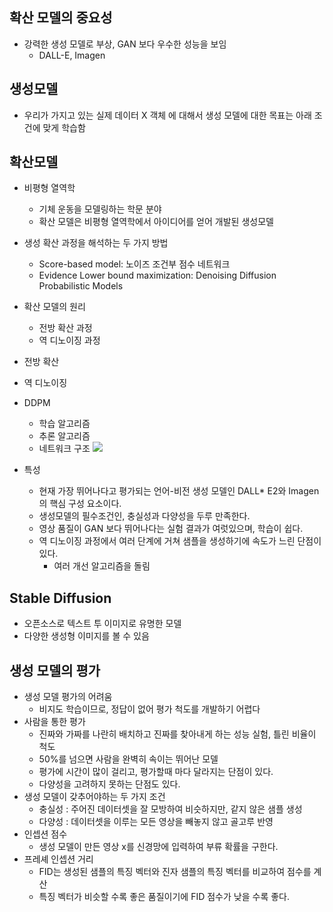 ## 확산 모델의 중요성
- 강력한 생성 모델로 부상, GAN 보다 우수한 성능을 보임
	- DALL-E, Imagen
## 생성모델
- 우리가 가지고 있는 실제 데이터 X 객체 에 대해서 생성 모델에 대한 목표는 아래 조건에 맞게 학습함

## 확산모델
- 비평형 열역학
	- 기체 운동을 모델링하는 학문 분야
	- 확산 모델은 비평형 열역학에서 아이디어를 얻어 개발된 생성모델
- 생성 확산 과정을 해석하는 두 가지 방법
	- Score-based model: 노이즈 조건부 점수 네트워크 
	- Evidence Lower bound maximization: Denoising Diffusion Probabilistic Models
- 확산 모델의 원리
	- 전방 확산 과정
	- 역 디노이징 과정
- 전방 확산
- 역 디노이징
- DDPM
	- 학습 알고리즘
	- 추론 알고리즘
	- 네트워크 구조
![](https://i.imgur.com/PVn3iut.png)

- 특성
	- 현재 가장 뛰어나다고 평가되는 언어-비전 생성 모델인 DALL* E2와 Imagen의 핵심 구성 요소이다.
	- 생성모델의 필수조건인, 충실성과 다양성을 두루 만족한다.
	- 영상 품질이 GAN 보다 뛰어나다는 실험 결과가 여럿있으며, 학습이 쉽다.
	- 역 디노이징 과정에서 여러 단계에 거쳐 샘플을 생성하기에 속도가 느린 단점이 있다.
		- 여러 개선 알고리즘을 돌림

## Stable Diffusion
- 오픈소스로 텍스트 투 이미지로 유명한 모델
- 다양한 생성형 이미지를 볼 수 있음

## 생성 모델의 평가
- 생성 모델 평가의 어려움
	- 비지도 학습이므로, 정답이 없어 평가 척도를 개발하기 어렵다
- 사람을 통한 평가
	- 진짜와 가짜를 나란히 배치하고 진짜를 찾아내게 하는 성능 실험, 틀린 비율이 척도
	- 50%를 넘으면 사람을 완벽히 속이는 뛰어난 모델
	- 평가에 시간이 많이 걸리고, 평가할때 마다 달라지는 단점이 있다.
	- 다양성을 고려하지 못하는 단점도 있다.
- 생성 모델이 갖추어야하는 두 가지 조건
	- 충실성 : 주어진 데이터셋을 잘 모방하여 비슷하지만, 같지 않은 샘플 생성
	- 다양성 : 데이터셋을 이루는 모든 영상을 빼놓지 않고 골고루 반영
- 인셉션 점수
	- 생성 모델이 만든 영상 x를 신경망에 입력하여 부류 확률을 구한다.
- 프레셰 인셉션 거리
	- FID는 생성된 샘플의 특징 벡터와 진자 샘플의 특징 벡터를 비교하여 점수를 계산
	- 특징 벡터가 비슷할 수록 좋은 품질이기에 FID 점수가 낮을 수록 좋다.